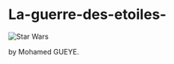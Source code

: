 # La-guerre-des-etoiles-

<img src="https://i.postimg.cc/52JvgYHs/game.png" alt="Star Wars">

by Mohamed GUEYE.
